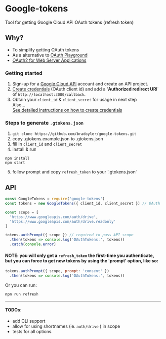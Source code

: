 # Google-tokens
Tool for getting Google Cloud API OAuth tokens (refresh token)

## Why?
- To simplify getting OAuth tokens
- As a alternative to [OAuth Playground](https://developers.google.com/oauthplayground/)
- [OAuth2 for Web Server Applications](https://developers.google.com/identity/protocols/OAuth2WebServer)

### Getting started
1. Sign-up for a [Google Cloud API](https://console.developer.google.com/) account and create an API project. 
1. [Create credentials](https://console.developers.google.com/apis/credentials) (OAuth client id) and add a '**Authorized redirect URI**' of `http://localhost:3000/callback`.
1. Obtain your `client_id` & `client_secret` for usage in next step  
Also...  
[See detailed instructions on how to create credentials](https://docs.google.com/document/d/1U0yc8okKCHqfo5KSeRCbLz0g6kmzDyTePicowXF4Ql4/edit?usp=sharing)

### Steps to generate `.gtokens.json`
1. `git clone https://github.com/bradoyler/google-tokens.git`
1. copy .gtokens.example.json to .gtokens.json
1. fill in `client_id` and `client_secret`
1. install & run
```
npm install
npm start
``` 
5. follow prompt and copy `refresh_token` to your '.gtokens.json'

## API
```javascript
const GoogleTokens = require('google-tokens')
const tokens = new GoogleTokens({ client_id, client_secret }) // OAuth credentials 

const scope = [
  'https://www.googleapis.com/auth/drive',
  'https://www.googleapis.com/auth/drive.readonly'
]

tokens.authPrompt({ scope }) // required to pass API scope
  .then(tokens => console.log('OAuthTokens:', tokens))
  .catch(console.error)
```

#### NOTE: you will only get a `refresh_token` the first-time you authenticate, but you can force to get new tokens by using the 'prompt' option, like so:

```javascript
tokens.authPrompt({ scope, prompt: 'consent' })
  .then(tokens => console.log('OAuthTokens:', tokens))
```

Or you can run:

```sh
npm run refresh
```

----

#### TODOs:
- add CLI support
- allow for using shortnames (ie. `auth/drive` ) in scope
- tests for all options 
